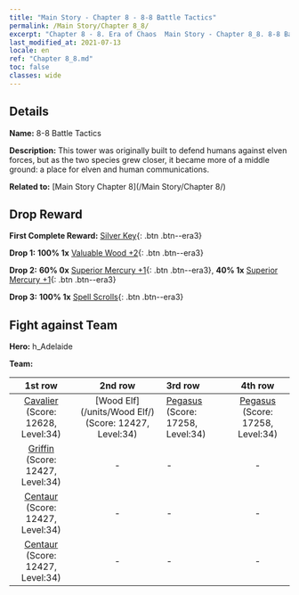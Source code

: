 ```yaml
---
title: "Main Story - Chapter 8 - 8-8 Battle Tactics"
permalink: /Main Story/Chapter 8_8/
excerpt: "Chapter 8 - 8. Era of Chaos  Main Story - Chapter 8_8. 8-8 Battle Tactics"
last_modified_at: 2021-07-13
locale: en
ref: "Chapter 8_8.md"
toc: false
classes: wide
---
```


## Details

 **Name:** 8-8 Battle Tactics

 **Description:** This tower was originally built to defend humans against elven forces, but as the two species grew closer, it became more of a middle ground: a place for elven and human communications.

 **Related to:** [Main Story Chapter 8](/Main Story/Chapter 8/)

## Drop Reward

 **First Complete Reward:** [Silver Key](/Items/con_693/){: .btn .btn--era3}

 **Drop 1:** **100% 1x** [Valuable Wood +2](/Items/mat_27/){: .btn .btn--era3}

 **Drop 2:** **60% 0x** [Superior Mercury +1](/Items/mat_21/){: .btn .btn--era3}, **40% 1x** [Superior Mercury +1](/Items/mat_21/){: .btn .btn--era3}

 **Drop 3:** **100% 1x** [Spell Scrolls](/Items/con_694/){: .btn .btn--era3}


## Fight against Team
 **Hero:** h_Adelaide

 **Team:**


  | 1st row | 2nd row | 3rd row | 4th row |
  |:----:|:----:|:----|:----:|
  | [Cavalier](/units/Cavalier/) (Score: 12628, Level:34)  | [Wood Elf](/units/Wood Elf/) (Score: 12427, Level:34)  | [Pegasus](/units/Pegasus/) (Score: 17258, Level:34)  | [Pegasus](/units/Pegasus/) (Score: 17258, Level:34)  |
  | [Griffin](/units/Griffin/) (Score: 12427, Level:34)  | - | - | - |
  | [Centaur](/units/Centaur/) (Score: 12427, Level:34)  | - | - | - |
  | [Centaur](/units/Centaur/) (Score: 12427, Level:34)  | - | - | - |


